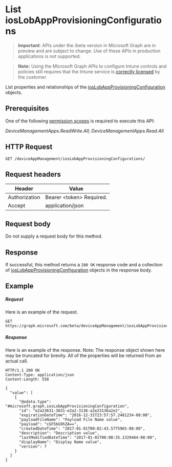 ﻿# List iosLobAppProvisioningConfigurations

> **Important**: APIs under the /beta version in Microsoft Graph are in preview and are subject to change. Use of these APIs in production applications is not supported.

> **Note:** Using the Microsoft Graph APIs to configure Intune controls and policies still requires that the Intune service is [correctly licensed](https://go.microsoft.com/fwlink/?linkid=839381) by the customer.

List properties and relationships of the [iosLobAppProvisioningConfiguration](../resources/intune_apps_ioslobappprovisioningconfiguration.md) objects.
## Prerequisites
One of the following [permission scopes](https://developer.microsoft.com/en-us/graph/docs/authorization/permission_scopes) is required to execute this API:

*DeviceManagementApps.ReadWrite.All; DeviceManagementApps.Read.All*
## HTTP Request
<!-- {
  "blockType": "ignored"
}
-->
```http
GET /deviceAppManagement/iosLobAppProvisioningConfigurations/
```

## Request headers
|Header|Value|
|---|---|
|Authorization|Bearer &lt;token&gt; Required.|
|Accept|application/json|

## Request body
Do not supply a request body for this method.

## Response

If successful, this method returns a `200 OK` response code and a collection of [iosLobAppProvisioningConfiguration](../resources/intune_apps_ioslobappprovisioningconfiguration.md) objects in the response body.

## Example

##### Request

Here is an example of the request.
```http
GET https://graph.microsoft.com/beta/deviceAppManagement/iosLobAppProvisioningConfigurations/
```

##### Response

Here is an example of the response. Note: The response object shown here may be truncated for brevity. All of the properties will be returned from an actual call.
```http
HTTP/1.1 200 OK
Content-Type: application/json
Content-Length: 558

{
  "value": [
    {
      "@odata.type": "#microsoft.graph.iosLobAppProvisioningConfiguration",
      "id": "e2a23631-3631-e2a2-3136-a2e23136a2e2",
      "expirationDateTime": "2016-12-31T23:57:57.2481234-08:00",
      "payloadFileName": "Payload File Name value",
      "payload": "cGF5bG9hZA==",
      "createdDateTime": "2017-01-01T00:02:43.5775965-08:00",
      "description": "Description value",
      "lastModifiedDateTime": "2017-01-01T00:00:35.1329464-08:00",
      "displayName": "Display Name value",
      "version": 7
    }
  ]
}
```



